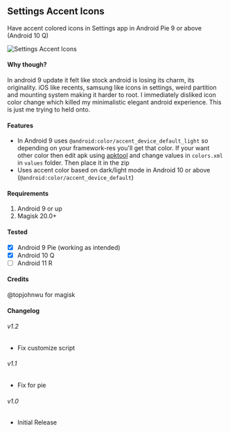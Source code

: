 ## Settings Accent Icons
Have accent colored icons in Settings app in Android Pie 9 or above (Android 10 Q)

![Settings Accent Icons](https://repository-images.githubusercontent.com/272248446/1ccef080-af2b-11ea-97db-d0bb8f0d9d51)

#### Why though?

In android 9 update it felt like stock android is losing its charm, its originality. iOS like recents, samsung like icons in settings, weird partition and mounting system making it harder to root.
I immediately disliked icon color change which killed my minimalistic elegant android experience.
This is just me trying to held onto.

#### Features
* In Android 9 uses `@android:color/accent_device_default_light` so depending on your framework-res you'll get that color. If your want other color then edit apk using [apktool](https://forum.xda-developers.com/showthread.php?t=1755243) and change values in `colors.xml` in `values` folder. Then place it in the zip 
* Uses accent color based on dark/light mode in Android 10 or above (`@android:color/accent_device_default`)

#### Requirements
1. Android 9 or up
1. Magisk 20.0+

#### Tested
- [x] Android 9 Pie (working as intended)
- [x] Android 10 Q
- [ ] Android 11 R

#### Credits

@topjohnwu for magisk

#### Changelog
###### v1.2
* Fix customize script

###### v1.1
* Fix for pie

###### v1.0
* Initial Release
